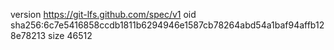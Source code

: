 version https://git-lfs.github.com/spec/v1
oid sha256:6c7e5416858ccdb1811b6294946e1587cb78264abd54a1baf94affb128e78213
size 46512
